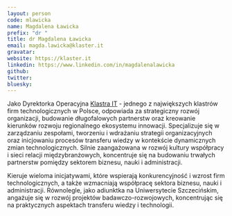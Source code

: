 ```yaml
---
layout: person
code: mlawicka
name: Magdalena Ławicka
prefix: "dr "
title: dr Magdalena Ławicka
email: magda.lawicka@klaster.it 
gravatar:
website: https://klaster.it
linkedin: https://www.linkedin.com/in/magdalenalawicka
github:
twitter:
bluesky:
---
```


Jako Dyrektorka Operacyjna [Klastra IT](https://klaster.it) - jednego z największych klastrów firm technologicznych w Polsce, odpowiada za strategiczny rozwój organizacji, budowanie długofalowych partnerstw oraz kreowanie kierunków rozwoju regionalnego ekosystemu innowacji. Specjalizuje się w zarządzaniu zespołami, tworzeniu i wdrażaniu strategii organizacyjnych oraz inicjowaniu procesów transferu wiedzy w kontekście dynamicznych zmian technologicznych. Silnie zaangażowana w rozwój kultury współpracy i sieci relacji międzybranżowych, koncentruje się na budowaniu trwałych partnerstw pomiędzy sektorem biznesu, nauki i administracji.

Kieruje wieloma inicjatywami, które wspierają konkurencyjność i wzrost firm technologicznych, a także wzmacniają współpracę sektora biznesu, nauki i administracji. Równolegle, jako adiunktka na Uniwersytecie Szczecińskim, angażuje się w rozwój projektów badawczo-rozwojowych, koncentrując się na praktycznych aspektach transferu wiedzy i technologii.
